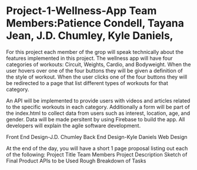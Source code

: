 # Project-1-Wellness-App    Team Members:Patience Condell, Tayana Jean, J.D. Chumley, Kyle Daniels,

For this project each member of the grop will speak technically about the features implemented in this project. The wellness app will have four categories of workouts: Circuit, Weights, Cardio, and Bodyweight. When the user hovers over one of the four buttons they will be given a definition of the style of workout. When the user clicks one of the four buttons they will be redirected to a page that list different types of workouts for that category. 

An API will be implemented to provide users with videos and articles related to the specific workouts in each category. Additionally a form will be part of the index.html to collect data from users such as interest, location, age, and gender. 
Data will be made persitent by using Firebase to build the app. All developers will explain the agile software development.


Front End Design-J.D. Chumley
Back End Design-Kyle Daniels
Web Design





At the end of the day, you will have a short 1 page proposal listing out each of the following:
Project Title
Team Members
Project Description
Sketch of Final Product
APIs to be Used
Rough Breakdown of Tasks
